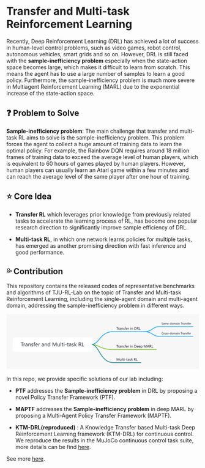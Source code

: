 
# Transfer and Multi-task Reinforcement Learning
Recently, Deep Reinforcement Learning (DRL) has achieved a lot of success in human-level control problems, such as video games, robot control, autonomous vehicles, smart grids and so on. However, DRL is still faced with the **sample-inefficiency problem** especially when the state-action space becomes large, which makes it difficult to learn from scratch. This means the agent has to use a large number of samples to learn a good policy. Furthermore, the sample-inefficiency problem is much more severe in Multiagent Reinforcement Learning (MARL) due to the exponential increase of the state-action space.  

## ❓ Problem to Solve

**Sample-inefficiency problem**: The main challenge that transfer and multi-task RL aims to solve is the sample-inefficiency problem. This problem forces the agent to collect a huge amount of training data to learn the optimal policy. For example, the Rainbow DQN requires around 18 million frames of training data to exceed the average level of human players, which is equivalent to 60 hours of games played by human players. However, human players can usually learn an Atari game within a few minutes and can reach the average level of the same player after one hour of training. 

## ⭐️ Core Idea

- **Transfer RL** which leverages prior knowledge from previously related tasks to accelerate the learning process of RL, has become one popular research direction to significantly improve sample efficiency of DRL. 

- **Multi-task RL**, in which one network learns policies for multiple tasks, has emerged as another promising direction with fast inference and good performance.

## 💦 Contribution

This repository contains the released codes of representative benchmarks and algorithms of TJU-RL-Lab on the topic of Transfer and Multi-task Reinforcement Learning, including the single-agent domain and multi-agent domain, addressing the sample-inefficiency problem in different ways.

![](../../images/overview.png)


In this repo, we provide specific solutions of our lab including:
* **PTF** addresses the **Sample-inefficiency problem** in DRL by proposing a novel Policy Transfer Framework (PTF).

* **MAPTF** addresses the **Sample-inefficiency problem** in deep MARL by proposing a Multi-Agent Policy Transfer Framework (MAPTF).

* **KTM-DRL(reproduced)** : A Knowledge Transfer based Multi-task Deep Reinforcement Learning framework (KTM-DRL) for continuous control. We reproduce the results in the MuJoCo continuous control task suite, more details can be find [here](https://github.com/TJU-DRL-LAB/transfer-and-multi-task-reinforcement-learning/tree/main/Single-agent%20Multi-task%20RL/KTM-DRL).

See more [here](https://github.com/TJU-DRL-LAB/transfer-and-multi-task-reinforcement-learning).
